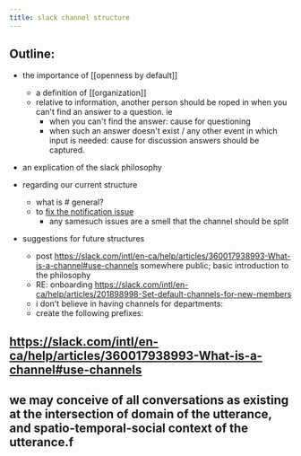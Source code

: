 ```yaml
---
title: slack channel structure
---
```


## Outline:

- the importance of [[openness by default]]
  - a definition of [[organization]]
  - relative to information, 
    another person should be roped in when you can't find an answer to a question. ie
    - when you can't find the answer:
      cause for questioning
    - when such an answer doesn't exist / any other event in which input is needed:
      cause for discussion
    answers should be captured.

- an explication of the slack philosophy

- regarding our current structure
  - what is # general?
  - to [fix the notification issue](https://slack.com/intl/en-ca/help/articles/201355156-Configure-your-Slack-notifications#channel-specific-group-dm-notifications)
    - any samesuch issues are a smell that the channel should be split

- suggestions for future structures
  - post https://slack.com/intl/en-ca/help/articles/360017938993-What-is-a-channel#use-channels somewhere public; basic introduction to the philosophy
  - RE: onboarding https://slack.com/intl/en-ca/help/articles/201898998-Set-default-channels-for-new-members
  - i don't believe in having channels for departments:
  - create the following prefixes:
## https://slack.com/intl/en-ca/help/articles/360017938993-What-is-a-channel#use-channels
## we may conceive of all conversations as existing at the intersection of domain of the utterance, and spatio-temporal-social context of the utterance.f
